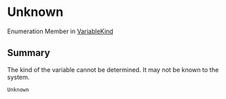 # Unknown

Enumeration Member in [VariableKind](yarn.variablekind.md)

## Summary

The kind of the variable cannot be determined. It may not be known to the system.

```csharp
Unknown
```
